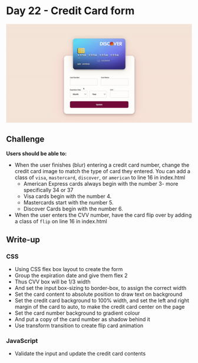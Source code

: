 # Day 22 - Credit Card form

![Advent of JavaScript](screen.gif)

## Challenge

**Users should be able to:**

-   When the user finishes (blur) entering a credit card number, change the credit card image to match the type of card they entered. You can add a class of `visa`, `mastercard`, `discover`, or `american` to line 16 in index.html
    -   American Express cards always begin with the number 3- more specifically 34 or 37
    -   Visa cards begin with the number 4.
    -   Mastercards start with the number 5.
    -   Discover Cards begin with the number 6.
-   When the user enters the CVV number, have the card flip over by adding a class of `flip` on line 16 in index.html

## Write-up

### CSS

-   Using CSS flex box layout to create the form
-   Group the expiration date and give them flex 2
-   Thus CVV box will be 1/3 width
-   And set the input box-sizing to border-box, to assign the correct width
-   Set the card content to absolute position to draw text on background
-   Set the credit card background to 100% width, and set the left and right margin of the card to auto, to make the credit card center on the page
-   Set the card number background to gradient colour
-   And put a copy of the card number as shadow behind it
-   Use transform transition to create flip card animation

### JavaScript

-   Validate the input and update the credit card contents
